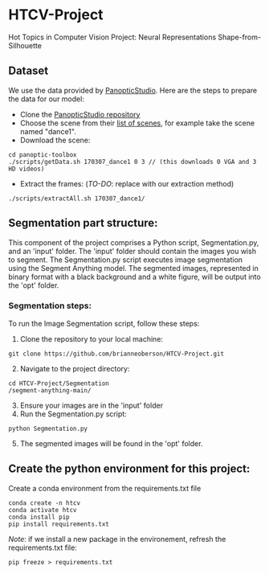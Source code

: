 # HTCV-Project
Hot Topics in Computer Vision Project: Neural Representations Shape-from-Silhouette

## Dataset
We use the data provided by [PanopticStudio](http://domedb.perception.cs.cmu.edu/). Here are the steps to prepare the data for our model:

- Clone the [PanopticStudio repository]( https://github.com/CMU-Perceptual-Computing-Lab/panoptic-toolbox)
- Choose the scene from their [list of scenes](https://docs.google.com/spreadsheets/d/1eoe74dHRtoMVVFLKCTJkAtF8zqxAnoo2Nt15CYYvHEE/edit#gid=1333444170), for example take the scene named "dance1".
- Download the scene:
```
cd panoptic-toolbox
./scripts/getData.sh 170307_dance1 0 3 // (this downloads 0 VGA and 3 HD videos)
```
- Extract the frames: (*TO-DO*: replace with our extraction method)
```
./scripts/extractAll.sh 170307_dance1/
```
## Segmentation part structure:
This component of the project comprises a Python script, Segmentation.py, and an 'input' folder. The 'input' folder should contain the images you wish to segment. The Segmentation.py script executes image segmentation using the Segment Anything model. The segmented images, represented in binary format with a black background and a white figure, will be output into the 'opt' folder. 

### Segmentation steps:
To run the Image Segmentation script, follow these steps:

1. Clone the repository to your local machine:

```
git clone https://github.com/brianneoberson/HTCV-Project.git
```
2. Navigate to the project directory:
```
cd HTCV-Project/Segmentation
/segment-anything-main/
```
3. Ensure your images are in the 'input' folder
4. Run the Segmentation.py script:
```
python Segmentation.py
```
5. The segmented images will be found in the 'opt' folder.

## Create the python environment for this project:
Create a conda environment from the requirements.txt file
```
conda create -n htcv
conda activate htcv
conda install pip
pip install requirements.txt
```

*Note*: if we install a new package in the environement, refresh the requirements.txt file:
```
pip freeze > requirements.txt
```
